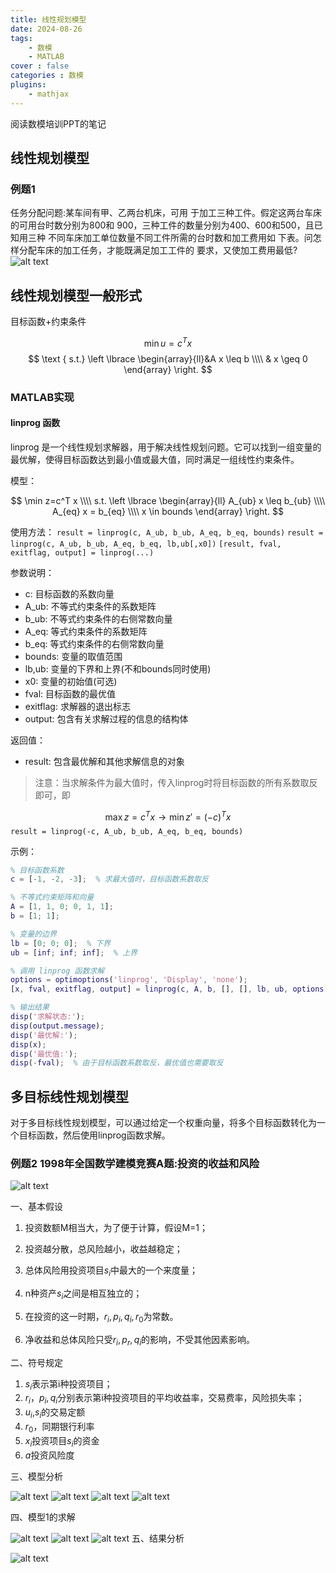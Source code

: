 ```yaml
---
title: 线性规划模型
date: 2024-08-26
tags: 
    - 数模
    - MATLAB
cover : false
categories : 数模
plugins: 
    - mathjax
---
```

阅读数模培训PPT的笔记

<!-- more -->
## 线性规划模型

### 例题1

任务分配问题:某车间有甲、乙两台机床，可用 于加工三种工件。假定这两台车床的可用台时数分别为800和 900，三种工件的数量分别为400、600和500，且已知用三种 不同车床加工单位数量不同工件所需的台时数和加工费用如 下表。问怎样分配车床的加工任务，才能既满足加工工件的 要求，又使加工费用最低?
![alt text](image-1.png)

## 线性规划模型一般形式

目标函数+约束条件

$$
    \min u= c^T x
$$
$$
    \text { s.t.}
    \left \lbrace \begin{array}{ll}&A x \leq b \\\\
    & x \geq 0
    \end{array}
    \right.
$$

### MATLAB实现

#### linprog 函数

linprog 是一个线性规划求解器，用于解决线性规划问题。它可以找到一组变量的最优解，使得目标函数达到最小值或最大值，同时满足一组线性约束条件。

模型：

$$
    \min z=c^T x \\\\
    s.t. \left \lbrace \begin{array}{ll} A_{ub} x \leq b_{ub} \\\\
    A_{eq} x = b_{eq} \\\\
    x \in bounds
    \end{array} \right.
$$

使用方法：
`result = linprog(c, A_ub, b_ub, A_eq, b_eq, bounds)`
`result = linprog(c, A_ub, b_ub, A_eq, b_eq, lb,ub[,x0])`
`[result, fval, exitflag, output] = linprog(...)`

参数说明：  

- c: 目标函数的系数向量
- A_ub: 不等式约束条件的系数矩阵
- b_ub: 不等式约束条件的右侧常数向量
- A_eq: 等式约束条件的系数矩阵
- b_eq: 等式约束条件的右侧常数向量
- bounds: 变量的取值范围
- lb,ub: 变量的下界和上界(不和bounds同时使用)
- x0: 变量的初始值(可选)
- fval: 目标函数的最优值
- exitflag: 求解器的退出标志
- output: 包含有关求解过程的信息的结构体

返回值：

- result: 包含最优解和其他求解信息的对象

> 注意：当求解条件为最大值时，传入linprog时将目标函数的所有系数取反即可，即
>
$$
    \max z=c^  T x \rightarrow \min z'=(-c)^T x
$$
`result = linprog(-c, A_ub, b_ub, A_eq, b_eq, bounds)`

示例：

```matlab
% 目标函数系数
c = [-1, -2, -3];  % 求最大值时，目标函数系数取反

% 不等式约束矩阵和向量
A = [1, 1, 0; 0, 1, 1];
b = [1; 1];

% 变量的边界
lb = [0; 0; 0];  % 下界
ub = [inf; inf; inf];  % 上界

% 调用 linprog 函数求解
options = optimoptions('linprog', 'Display', 'none');
[x, fval, exitflag, output] = linprog(c, A, b, [], [], lb, ub, options);

% 输出结果
disp('求解状态:');
disp(output.message);
disp('最优解:');
disp(x);
disp('最优值:');
disp(-fval);  % 由于目标函数系数取反，最优值也需要取反
```

## 多目标线性规划模型

对于多目标线性规划模型，可以通过给定一个权重向量，将多个目标函数转化为一个目标函数，然后使用linprog函数求解。

### 例题2 1998年全国数学建模竞赛A题:投资的收益和风险

![alt text](image-2.png)

一、基本假设
  
1. 投资数额M相当大，为了便于计算，假设M=1；

2. 投资越分散，总风险越小，收益越稳定；
3. 总体风险用投资项目$s_i$中最大的一个来度量；
4. n种资产$s_i$之间是相互独立的；
5. 在投资的这一时期，$r_i,p_i,q_i,r_0$为常数。
6. 净收益和总体风险只受$r_i,p_r,q_i$的影响，不受其他因素影响。  

二、符号规定  

1. $s_i$表示第i种投资项目；
2. $r_i，p_i,q_i$分别表示第i种投资项目的平均收益率，交易费率，风险损失率；
3. $u_i$,$s_i$的交易定额
4. $r_0$，同期银行利率
5. $x_i$投资项目$s_i$的资金
6. $a$投资风险度

三、模型分析

![alt text](image-3.png)
![alt text](image-4.png)
![alt text](image-5.png)
![alt text](image-6.png)

四、模型1的求解

![alt text](image-7.png)
![alt text](image-8.png)
![alt text](image-9.png)
五、结果分析

![alt text](image-10.png)
